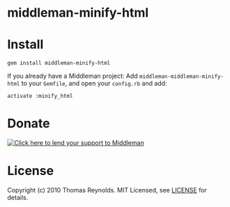 # middleman-minify-html

# Install

```
gem install middleman-minify-html
```

If you already have a Middleman project:
Add `middleman-middleman-minify-html` to your `Gemfile`, and open your `config.rb` and add:

```
activate :minify_html
```
# Donate

[![Click here to lend your support to Middleman](https://www.pledgie.com/campaigns/15807.png)](http://www.pledgie.com/campaigns/15807)

# License

Copyright (c) 2010 Thomas Reynolds. MIT Licensed, see [LICENSE] for details.

[LICENSE]: https://github.com/middleman/middleman-blog/blob/master/LICENSE
